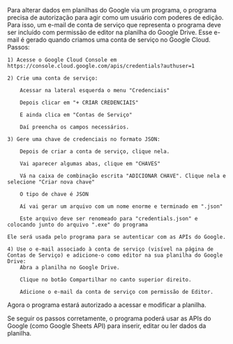 Para alterar dados em planilhas do Google via um programa, o programa precisa de autorização para agir como um usuário com poderes de edição. Para isso, um e-mail de conta de serviço que representa o programa deve ser incluído com permissão de editor na planilha do Google Drive. Esse e-mail é gerado quando criamos uma conta de serviço no Google Cloud.
Passos:

    1) Acesse o Google Cloud Console em  https://console.cloud.google.com/apis/credentials?authuser=1

    2) Crie uma conta de serviço:

        Acessar na lateral esquerda o menu "Credenciais"

        Depois clicar em "+ CRIAR CREDENCIAIS"

        E ainda clica em "Contas de Serviço"

        Daí preencha os campos necessários.

    3) Gere uma chave de credenciais no formato JSON:

        Depois de criar a conta de serviço, clique nela.

        Vai aparecer algumas abas, clique em "CHAVES"

        Vá na caixa de combinação escrita "ADICIONAR CHAVE". Clique nela e selecione "Criar nova chave"

        O tipo de chave é JSON

        Aí vai gerar um arquivo com um nome enorme e terminado em ".json"

        Este arquivo deve ser renomeado para "credentials.json" e colocando junto do arquivo ".exe" do programa

    Ele será usada pelo programa para se autenticar com as APIs do Google.

    4) Use o e-mail associado à conta de serviço (visível na página de Contas de Serviço) e adicione-o como editor na sua planilha do Google Drive:
        Abra a planilha no Google Drive.

        Clique no botão Compartilhar no canto superior direito.

        Adicione o e-mail da conta de serviço com permissão de Editor.

Agora o programa estará autorizado a acessar e modificar a planilha.

Se seguir os passos corretamente, o programa poderá usar as APIs do Google (como Google Sheets API) para inserir, editar ou ler dados da planilha.